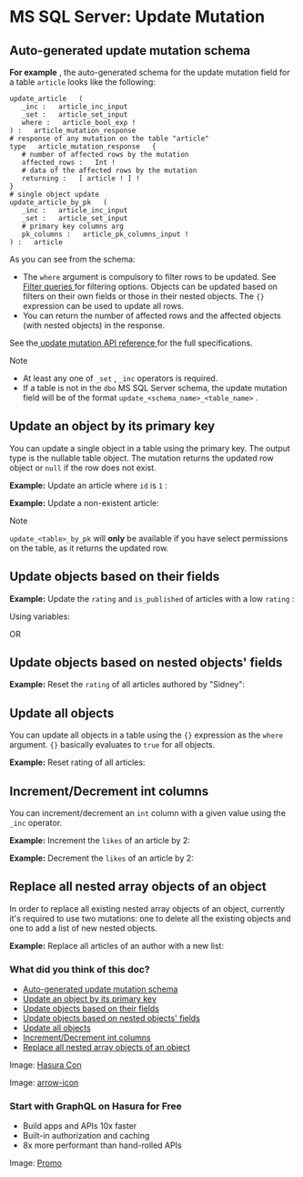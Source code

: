 # MS SQL Server: Update Mutation

## Auto-generated update mutation schema​

 **For example** , the auto-generated schema for the update mutation field for a table `article` looks like the following:

```
update_article   (
   _inc :   article_inc_input
   _set :   article_set_input
   where :   article_bool_exp !
) :   article_mutation_response
# response of any mutation on the table "article"
type   article_mutation_response   {
   # number of affected rows by the mutation
   affected_rows :   Int !
   # data of the affected rows by the mutation
   returning :   [ article ! ] !
}
# single object update
update_article_by_pk   (
   _inc :   article_inc_input
   _set :   article_set_input
   # primary key columns arg
   pk_columns :   article_pk_columns_input !
) :   article
```

As you can see from the schema:

- The `where` argument is compulsory to filter rows to be updated. See[ Filter queries ](https://hasura.io/docs/latest/queries/ms-sql-server/filters/index/)for filtering options. Objects can be updated based on
filters on their own fields or those in their nested objects. The `{}` expression can be used to update all rows.
- You can return the number of affected rows and the affected objects (with nested objects) in the response.


See the[ update mutation API reference ](https://hasura.io/docs/latest/api-reference/graphql-api/mutation/#update-syntax)for the full
specifications.

Note

- At least any one of `_set` , `_inc` operators is required.
- If a table is not in the `dbo` MS SQL Server schema, the update mutation field will be of the format `update_<schema_name>_<table_name>` .


## Update an object by its primary key​

You can update a single object in a table using the primary key. The output type is the nullable table object. The
mutation returns the updated row object or `null` if the row does not exist.

 **Example:** Update an article where `id` is `1` :

 **Example:** Update a non-existent article:

Note

 `update_<table>_by_pk` will **only** be available if you have select permissions on the table, as it returns the updated
row.

## Update objects based on their fields​

 **Example:** Update the `rating` and `is_published` of articles with a low `rating` :

Using variables:

OR

## Update objects based on nested objects' fields​

 **Example:** Reset the `rating` of all articles authored by "Sidney":

## Update all objects​

You can update all objects in a table using the `{}` expression as the `where` argument. `{}` basically evaluates to `true` for all objects.

 **Example:** Reset rating of all articles:

## Increment/Decrement int columns​

You can increment/decrement an `int` column with a given value using the `_inc` operator.

 **Example:** Increment the `likes` of an article by 2:

 **Example:** Decrement the `likes` of an article by 2:

## Replace all nested array objects of an object​

In order to replace all existing nested array objects of an object, currently it's required to use two mutations: one to
delete all the existing objects and one to add a list of new nested objects.

 **Example:** Replace all articles of an author with a new list:

### What did you think of this doc?

- [ Auto-generated update mutation schema ](https://hasura.io/docs/latest/mutations/ms-sql-server/update/#auto-generated-update-mutation-schema)
- [ Update an object by its primary key ](https://hasura.io/docs/latest/mutations/ms-sql-server/update/#update-an-object-by-its-primary-key)
- [ Update objects based on their fields ](https://hasura.io/docs/latest/mutations/ms-sql-server/update/#update-objects-based-on-their-fields)
- [ Update objects based on nested objects' fields ](https://hasura.io/docs/latest/mutations/ms-sql-server/update/#update-objects-based-on-nested-objects-fields)
- [ Update all objects ](https://hasura.io/docs/latest/mutations/ms-sql-server/update/#update-all-objects)
- [ Increment/Decrement int columns ](https://hasura.io/docs/latest/mutations/ms-sql-server/update/#incrementdecrement-int-columns)
- [ Replace all nested array objects of an object ](https://hasura.io/docs/latest/mutations/ms-sql-server/update/#replace-all-nested-array-objects-of-an-object)


Image: [ Hasura Con ](https://res.cloudinary.com/dh8fp23nd/image/upload/v1686154570/hasura-con-2023/has-con-light-date_r2a2ud.png)

Image: [ arrow-icon ](https://res.cloudinary.com/dh8fp23nd/image/upload/v1683723549/main-web/chevron-right_ldbi7d.png)

### Start with GraphQL on Hasura for Free

- Build apps and APIs 10x faster
- Built-in authorization and caching
- 8x more performant than hand-rolled APIs


Image: [ Promo ](https://hasura.io/docs/assets/images/hasura-free-ff60e409244e0ea12b5a3045d1a9096b.png)